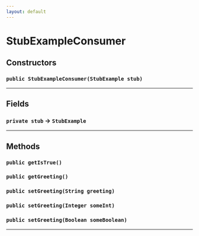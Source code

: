 ```yaml
---
layout: default
---
```

# StubExampleConsumer
## Constructors
### `public StubExampleConsumer(StubExample stub)`
---
## Fields

### `private stub` → `StubExample`


---
## Methods
### `public getIsTrue()`
### `public getGreeting()`
### `public setGreeting(String greeting)`
### `public setGreeting(Integer someInt)`
### `public setGreeting(Boolean someBoolean)`
---

